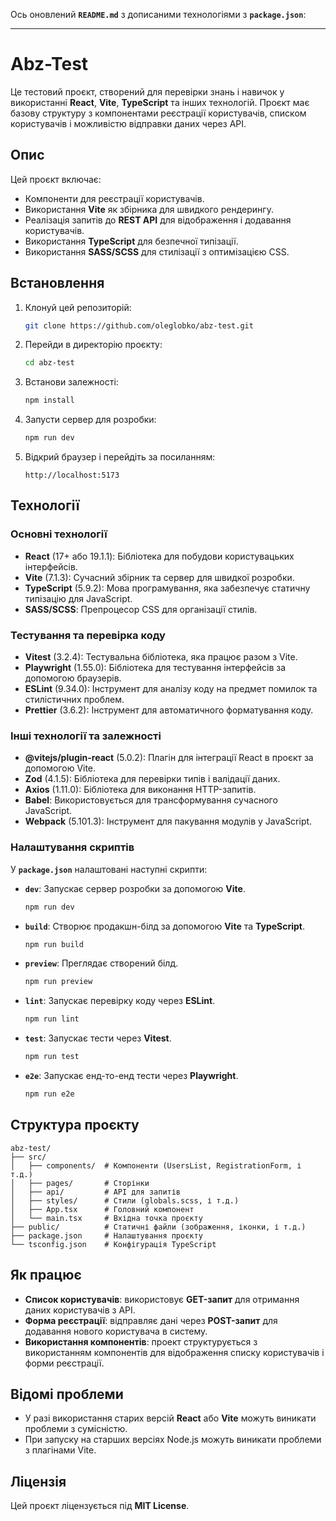 Ось оновлений **`README.md`** з дописаними технологіями з **`package.json`**:

---

# Abz-Test

Це тестовий проєкт, створений для перевірки знань і навичок у використанні **React**, **Vite**, **TypeScript** та інших технологій. Проєкт має базову структуру з компонентами реєстрації користувачів, списком користувачів і можливістю відправки даних через API.

## Опис

Цей проєкт включає:

* Компоненти для реєстрації користувачів.
* Використання **Vite** як збірника для швидкого рендерингу.
* Реалізація запитів до **REST API** для відображення і додавання користувачів.
* Використання **TypeScript** для безпечної типізації.
* Використання **SASS/SCSS** для стилізації з оптимізацією CSS.

## Встановлення

1. Клонуй цей репозиторій:

   ```bash
   git clone https://github.com/oleglobko/abz-test.git
   ```

2. Перейди в директорію проєкту:

   ```bash
   cd abz-test
   ```

3. Встанови залежності:

   ```bash
   npm install
   ```

4. Запусти сервер для розробки:

   ```bash
   npm run dev
   ```

5. Відкрий браузер і перейдіть за посиланням:

   ```
   http://localhost:5173
   ```

## Технології

### Основні технології

* **React** (17+ або 19.1.1): Бібліотека для побудови користувацьких інтерфейсів.
* **Vite** (7.1.3): Сучасний збірник та сервер для швидкої розробки.
* **TypeScript** (5.9.2): Мова програмування, яка забезпечує статичну типізацію для JavaScript.
* **SASS/SCSS**: Препроцесор CSS для організації стилів.

### Тестування та перевірка коду

* **Vitest** (3.2.4): Тестувальна бібліотека, яка працює разом з Vite.
* **Playwright** (1.55.0): Бібліотека для тестування інтерфейсів за допомогою браузерів.
* **ESLint** (9.34.0): Інструмент для аналізу коду на предмет помилок та стилістичних проблем.
* **Prettier** (3.6.2): Інструмент для автоматичного форматування коду.

### Інші технології та залежності

* **@vitejs/plugin-react** (5.0.2): Плагін для інтеграції React в проєкт за допомогою Vite.
* **Zod** (4.1.5): Бібліотека для перевірки типів і валідації даних.
* **Axios** (1.11.0): Бібліотека для виконання HTTP-запитів.
* **Babel**: Використовується для трансформування сучасного JavaScript.
* **Webpack** (5.101.3): Інструмент для пакування модулів у JavaScript.

### Налаштування скриптів

У **`package.json`** налаштовані наступні скрипти:

* **`dev`**: Запускає сервер розробки за допомогою **Vite**.

  ```bash
  npm run dev
  ```
* **`build`**: Створює продакшн-білд за допомогою **Vite** та **TypeScript**.

  ```bash
  npm run build
  ```
* **`preview`**: Преглядає створений білд.

  ```bash
  npm run preview
  ```
* **`lint`**: Запускає перевірку коду через **ESLint**.

  ```bash
  npm run lint
  ```
* **`test`**: Запускає тести через **Vitest**.

  ```bash
  npm run test
  ```
* **`e2e`**: Запускає енд-то-енд тести через **Playwright**.

  ```bash
  npm run e2e
  ```

## Структура проєкту

```
abz-test/
├── src/
│   ├── components/  # Компоненти (UsersList, RegistrationForm, і т.д.)
│   ├── pages/       # Сторінки
│   ├── api/         # API для запитів
│   ├── styles/      # Стили (globals.scss, і т.д.)
│   ├── App.tsx      # Головний компонент
│   └── main.tsx     # Вхідна точка проєкту
├── public/          # Статичні файли (зображення, іконки, і т.д.)
├── package.json     # Налаштування проєкту
└── tsconfig.json    # Конфігурація TypeScript
```

## Як працює

* **Список користувачів**: використовує **GET-запит** для отримання даних користувачів з API.
* **Форма реєстрації**: відправляє дані через **POST-запит** для додавання нового користувача в систему.
* **Використання компонентів**: проект структурується з використанням компонентів для відображення списку користувачів і форми реєстрації.

## Відомі проблеми

* У разі використання старих версій **React** або **Vite** можуть виникати проблеми з сумісністю.
* При запуску на старших версіях Node.js можуть виникати проблеми з плагінами Vite.

## Ліцензія

Цей проєкт ліцензується під **MIT License**.


